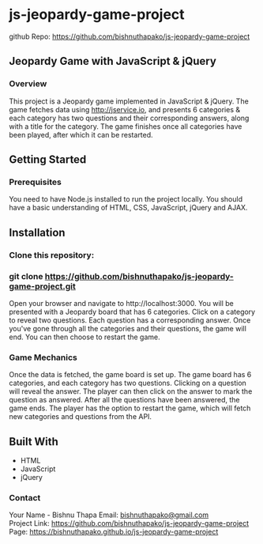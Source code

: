 # js-jeopardy-game-project
github Repo: https://github.com/bishnuthapako/js-jeopardy-game-project


## Jeopardy Game with JavaScript & jQuery
### Overview
This project is a Jeopardy game implemented in JavaScript & jQuery. The game fetches data using http://jservice.io, and presents 6 categories & each category has two questions and their corresponding answers, along with a title for the category. The game finishes once all categories have been played, after which it can be restarted.
## Getting Started
### Prerequisites
You need to have Node.js installed to run the project locally.
You should have a basic understanding of HTML, CSS, JavaScript, jQuery and AJAX.
## Installation
### Clone this repository: 
### git clone https://github.com/bishnuthapako/js-jeopardy-game-project.git
Open your browser and navigate to http://localhost:3000.
You will be presented with a Jeopardy board that has 6 categories. Click on a category to reveal two questions. Each question has a corresponding answer. Once you've gone through all the categories and their questions, the game will end. You can then choose to restart the game.

### Game Mechanics
Once the data is fetched, the game board is set up. The game board has 6 categories, and each category has two questions. Clicking on a question will reveal the answer. The player can then click on the answer to mark the question as answered.
After all the questions have been answered, the game ends. The player has the option to restart the game, which will fetch new categories and questions from the API.

## Built With
- HTML
- JavaScript
- jQuery
### Contact
Your Name - Bishnu Thapa
Email: bishnuthapako@gmail.com <br />
Project Link: https://github.com/bishnuthapako/js-jeopardy-game-project <br />
Page: https://bishnuthapako.github.io/js-jeopardy-game-project <br />



